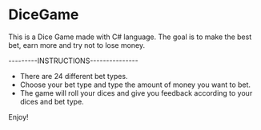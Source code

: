 # DiceGame

This is a Dice Game made with C# language. 
The goal is to make the best bet, earn more and try not to lose money. 

---------INSTRUCTIONS---------------
* There are 24 different bet types. 
* Choose your bet type and type the amount of money you want to bet. 
* The game will roll your dices and give you feedback according to your dices and bet type. 

Enjoy!
